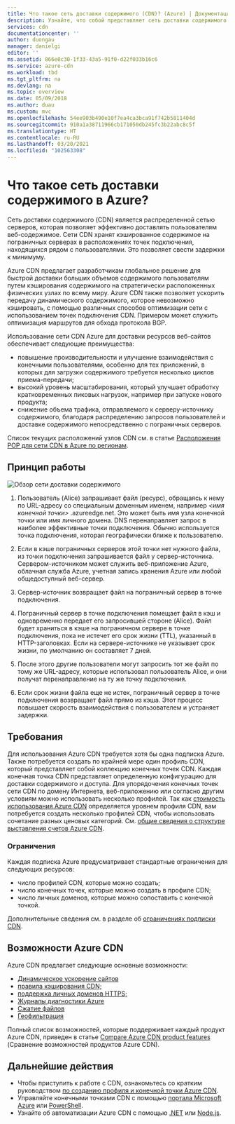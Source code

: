 ```yaml
---
title: Что такое сеть доставки содержимого (CDN)? (Azure) | Документация Майкрософт
description: Узнайте, что собой представляет сеть доставки содержимого (CDN) Azure и как ее использовать для доставки больших объемов содержимого.
services: cdn
documentationcenter: ''
author: duongau
manager: danielgi
editor: ''
ms.assetid: 866e0c30-1f33-43a5-91f0-d22f033b16c6
ms.service: azure-cdn
ms.workload: tbd
ms.tgt_pltfrm: na
ms.devlang: na
ms.topic: overview
ms.date: 05/09/2018
ms.author: duau
ms.custom: mvc
ms.openlocfilehash: 54ee903b490e10f7ea4ca3bca91f742b5811404d
ms.sourcegitcommit: 910a1a38711966cb171050db245fc3b22abc8c5f
ms.translationtype: HT
ms.contentlocale: ru-RU
ms.lasthandoff: 03/20/2021
ms.locfileid: "102563308"
---
```

# <a name="what-is-a-content-delivery-network-on-azure"></a>Что такое сеть доставки содержимого в Azure?
Сеть доставки содержимого (CDN) является распределенной сетью серверов, которая позволяет эффективно доставлять пользователям веб-содержимое. Сети CDN хранят кэшированное содержимое на пограничных серверах в расположениях точек подключения, находящихся рядом с пользователями. Это позволяет свести задержки к минимуму. 

Azure CDN предлагает разработчикам глобальное решение для быстрой доставки больших объемов содержимого пользователям путем кэширования содержимого на стратегически расположенных физических узлах по всему миру. Azure CDN также позволяет ускорить передачу динамического содержимого, которое невозможно кэшировать, с помощью различных способов оптимизации сети с использованием точек подключения CDN. Примером может служить оптимизация маршрутов для обхода протокола BGP.

Использование сети CDN Azure для доставки ресурсов веб-сайтов обеспечивает следующие преимущества:

* повышение производительности и улучшение взаимодействия с конечными пользователями, особенно для тех приложений, в которых для загрузки содержимого требуется несколько циклов приема-передачи;
* высокий уровень масштабирования, который улучшает обработку кратковременных пиковых нагрузок, например при запуске нового продукта;
* снижение объема трафика, отправляемого к серверу-источнику содержимого, благодаря распределению запросов пользователей и доставке содержимого непосредственно с пограничных серверов.

Список текущих расположений узлов CDN см. в статье [Расположения POP для сети CDN в Azure по регионам](cdn-pop-locations.md).

## <a name="how-it-works"></a>Принцип работы
![Обзор сети доставки содержимого](./media/cdn-overview/cdn-overview.png)

1. Пользователь (Alice) запрашивает файл (ресурс), обращаясь к нему по URL-адресу со специальным доменным именем, например _&lt;имя конечной точки&gt;_ .azureedge.net. Это может быть имя узла конечной точки или имя личного домена. DNS перенаправляет запрос в наиболее эффективные точки подключения. Обычно используется точка подключения, которая географически ближе к пользователю.
    
2. Если в кэше пограничных серверов этой точки нет нужного файла, из точки подключения запрашивается файл у сервер-источника. Сервером-источником может служить веб-приложение Azure, облачная служба Azure, учетная запись хранения Azure или любой общедоступный веб-сервер.
   
3. Сервер-источник возвращает файл на пограничный сервер в точке подключения.
    
4. Пограничный сервер в точке подключения помещает файл в кэш и одновременно передает его запросившей стороне (Alice). Файл будет храниться в кэше на пограничном сервере в точке подключения, пока не истечет его срок жизни (TTL), указанный в HTTP-заголовках. Если на сервере-источнике не указывает срок жизни, по умолчанию он составляет 7 дней.
    
5. После этого другие пользователи могут запросить тот же файл по тому же URL-адресу, которые использовал пользователь Alice, и они получат перенаправление на ту же точку подключения.
    
6. Если срок жизни файла еще не истек, пограничный сервер в точке подключения возвращает файл прямо из кэша. Этот процесс повышает скорость взаимодействия с пользователем и устраняет задержки.

## <a name="requirements"></a>Требования
Для использования Azure CDN требуется хотя бы одна подписка Azure. Также потребуется создать по крайней мере один профиль CDN, который представляет собой коллекцию конечных точек CDN. Каждая конечная точка CDN представляет определенную конфигурацию для доставки содержимого и доступа. Для упорядочения конечных точек сети CDN по домену Интернета, веб-приложению или согласно другим условиям можно использовать несколько профилей. Так как [стоимость использования Azure CDN](https://azure.microsoft.com/pricing/details/cdn/) определяется уровнем профиля CDN, вам потребуется создать несколько профилей CDN, чтобы использовать сочетание разных ценовых категорий. См. [общие сведения о структуре выставления счетов Azure CDN](cdn-billing.md).

### <a name="limitations"></a>Ограничения
Каждая подписка Azure предусматривает стандартные ограничения для следующих ресурсов:
 - число профилей CDN, которые можно создать;
 - число конечных точек, которые можно создать в профиле CDN; 
 - число личных доменов, которые можно сопоставить с конечной точкой.

Дополнительные сведения см. в разделе об [ограничениях подписки CDN](../azure-resource-manager/management/azure-subscription-service-limits.md).
    
## <a name="azure-cdn-features"></a>Возможности Azure CDN
Azure CDN предлагает следующие основные возможности:

- [Динамическое ускорение сайтов](cdn-dynamic-site-acceleration.md)
- [правила кэширования CDN;](cdn-caching-rules.md)
- [поддержка личных доменов HTTPS;](cdn-custom-ssl.md)
- [Журналы диагностики Azure](cdn-azure-diagnostic-logs.md)
- [Сжатие файлов](cdn-improve-performance.md)
- [Геофильтрация](cdn-restrict-access-by-country.md)

Полный список возможностей, которые поддерживает каждый продукт Azure CDN, приведен в статье [Compare Azure CDN product features](cdn-features.md) (Сравнение возможностей продуктов Azure CDN).

## <a name="next-steps"></a>Дальнейшие действия

- Чтобы приступить к работе с CDN, ознакомьтесь со кратким руководством [по созданию профиля и конечной точки Azure CDN](cdn-create-new-endpoint.md).
- Управляйте конечными точками CDN с помощью [портала Microsoft Azure](https://portal.azure.com) или [PowerShell](cdn-manage-powershell.md).
- Узнайте об автоматизации Azure CDN с помощью [.NET](cdn-app-dev-net.md) или [Node.js](cdn-app-dev-node.md).
